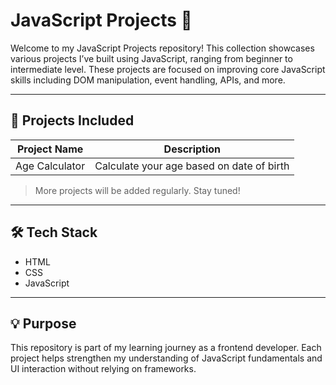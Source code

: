 # JavaScript Projects 🚀

Welcome to my JavaScript Projects repository! This collection showcases various projects I’ve built using JavaScript, ranging from beginner to intermediate level. These projects are focused on improving core JavaScript skills including DOM manipulation, event handling, APIs, and more.

---

## 📁 Projects Included

| Project Name           | Description                                             |
|------------------------|---------------------------------------------------------|
| Age Calculator         | Calculate your age based on date of birth              |

> More projects will be added regularly. Stay tuned!

---

## 🛠️ Tech Stack

- HTML
- CSS
- JavaScript

---

## 💡 Purpose

This repository is part of my learning journey as a frontend developer. Each project helps strengthen my understanding of JavaScript fundamentals and UI interaction without relying on frameworks.

